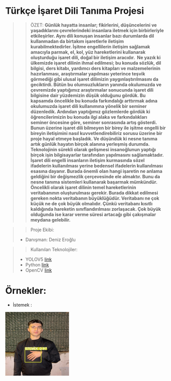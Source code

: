 # Türkçe İşaret Dili Tanıma Projesi

>>ÖZET: 
> **Günlük hayatta insanlar; fikirlerini, düşüncelerini ve yaşadıklarını çevrelerindeki insanlara iletmek için birbirleriyle etkileşirler. Aynı dili konuşan insanlar bazı durumlarda dil kullanmadan da birtakım işaretlerle iletişim kurabilmektedirler. İşitme engellilerin iletişim sağlamak amacıyla parmak, el, kol, yüz hareketlerini kullanarak oluşturduğu işaret dili, doğal bir iletişim aracıdır. 
Ne yazık ki ülkemizde işaret dilinin ihmal edilmesi; bu konuda sözlük, dil bilgisi, ders kitabı, yardımcı ders kitapları ve malzemelerinin hazırlanması, araştırmalar yapılması yeterince teşvik görmediği gibi ulusal işaret dilimizin yaygınlaştırılmasını da geciktirdi. Bütün bu olumsuzlukların yanında okulumuzda ve çevremizde yaptığımız araştırmalar sonucunda işaret dili bilgisine dair yüzdemizin düşük olduğunu gördük. Bu kapsamda öncelikle bu konuda farkındalığı arttırmak adına okulumuzda işaret dili kullanımına yönelik bir seminer düzenledik. Ardından yaptığımız gözlemlerde gördük ki öğrencilerimizin bu konuda ilgi alaka ve farkındalıkları seminer öncesine göre, seminer sonrasında artış gösterdi. Bunun üzerine işaret dili bilmeyen bir birey ile işitme engelli bir bireyin iletişimini nasıl kuvvetlendirebiliriz sorusu üzerine bir proje hayal etmeye başladık. Ve düşündük ki nesne tanıma artık günlük hayatın birçok alanına yerleşmiş durumda. Teknolojinin sürekli olarak gelişmesi insanoğlunun yaptığı birçok işin bilgisayarlar tarafından yapılmasını sağlamaktadır.
İşaret dili engelli insanların iletişim kurmasında sözel ifadelerin kullanılması yerine bedensel ifadelerin kullanılması esasına dayanır. Burada önemli olan hangi işaretin ne anlama geldiğini bir değişmezlik çerçevesinde ele almaktır. Bunu da nesne tanıma sistemleri kullanarak başarmak mümkündür. Öncelikli olarak işaret dilinin temel hareketlerinin veritabanının oluşturulması gerekir. Burada dikkat edilmesi gereken nokta veritabanın büyüklüğüdür. Veritabanı ne çok küçük ne de çok büyük olmalıdır. Çünkü veritabanı kısıtlı kaldığında hareketin sınıflandırılması zorlaşacak. Çok büyük olduğunda ise karar verme süresi artacağı gibi çakışmalar meydana gelebilir.**

>> Proje Ekibi:
> - Danışman: Deniz Eroğlu

>> Kullanılan Teknolojiler:
> - YOLOV5 [link](https://github.com/ultralytics/yolov5)
> - Python [link](https://github.com/ultralytics/yolov5)
> - OpenCV [link](https://github.com/ultralytics/yolov5) 

# Örnekler: 
- İstemek :
<img src="aug_1_0image14.jpeg" alt="drawing" width="200"/>




